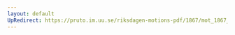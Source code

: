 ```yaml
---
layout: default
UpRedirect: https://pruto.im.uu.se/riksdagen-motions-pdf/1867/mot_1867__ak__100/mot_1867__ak__100-001.pdf
---
```

